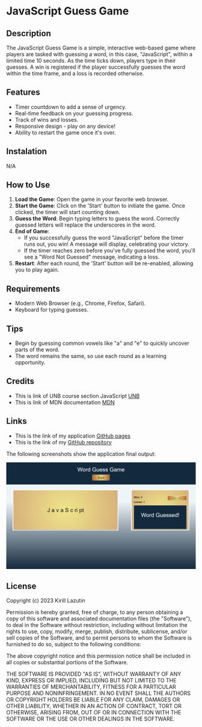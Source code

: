 # JavaScript Guess Game

## Description

The JavaScript Guess Game is a simple, interactive web-based game where players are tasked with guessing a word, in this case, "JavaScript", within a limited time 10 seconds. As the time ticks down, players type in their guesses. A win is registered if the player successfully guesses the word within the time frame, and a loss is recorded otherwise.

## Features

- Timer countdown to add a sense of urgency.
- Real-time feedback on your guessing progress.
- Track of wins and losses.
- Responsive design - play on any device!
- Ability to restart the game once it's over.

## Instalation

N/A

## How to Use

1. **Load the Game**: Open the game in your favorite web browser.
2. **Start the Game**: Click on the 'Start' button to initiate the game. Once clicked, the timer will start counting down.
3. **Guess the Word**: Begin typing letters to guess the word. Correctly guessed letters will replace the underscores in the word.
4. **End of Game**:
   - If you successfully guess the word "JavaScript" before the timer runs out, you win! A message will display, celebrating your victory.
   - If the timer reaches zero before you've fully guessed the word, you'll see a "Word Not Guessed" message, indicating a loss.
5. **Restart**: After each round, the 'Start' button will be re-enabled, allowing you to play again.

## Requirements

- Modern Web Browser (e.g., Chrome, Firefox, Safari).
- Keyboard for typing guesses.

## Tips

- Begin by guessing common vowels like "a" and "e" to quickly uncover parts of the word.
- The word remains the same, so use each round as a learning opportunity.

## Credits

- This is link of UNB course section JavaScript [UNB](https://courses.bootcampspot.com/courses/3974)
- This is link of MDN documentation [MDN](https://developer.mozilla.org/en-US/docs/Web/JavaScript/Guide/Functions)

## Links

- This is the link of my application [GitHub pages]()
- This is the link of my [GitHub repository](https://github.com/Kirill777-web/word-guess-game)

The following screenshots show the application final output:

![screenshot JavaScript Guess Game app ](/Main/assets/word-guessing-game.png 'screenshot')

## License

Copyright (c) 2023 Kirill Lazutin

Permission is hereby granted, free of charge, to any person obtaining a copy
of this software and associated documentation files (the "Software"), to deal
in the Software without restriction, including without limitation the rights
to use, copy, modify, merge, publish, distribute, sublicense, and/or sell
copies of the Software, and to permit persons to whom the Software is
furnished to do so, subject to the following conditions:

The above copyright notice and this permission notice shall be included in all
copies or substantial portions of the Software.

THE SOFTWARE IS PROVIDED "AS IS", WITHOUT WARRANTY OF ANY KIND, EXPRESS OR
IMPLIED, INCLUDING BUT NOT LIMITED TO THE WARRANTIES OF MERCHANTABILITY,
FITNESS FOR A PARTICULAR PURPOSE AND NONINFRINGEMENT. IN NO EVENT SHALL THE
AUTHORS OR COPYRIGHT HOLDERS BE LIABLE FOR ANY CLAIM, DAMAGES OR OTHER
LIABILITY, WHETHER IN AN ACTION OF CONTRACT, TORT OR OTHERWISE, ARISING FROM,
OUT OF OR IN CONNECTION WITH THE SOFTWARE OR THE USE OR OTHER DEALINGS IN THE
SOFTWARE.
